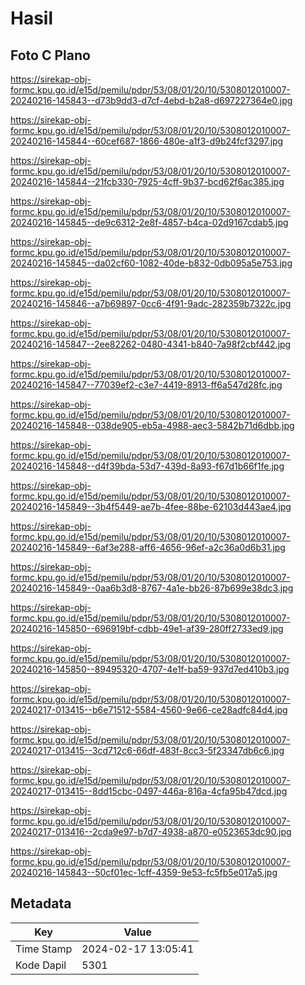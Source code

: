 # Hasil

## Foto C Plano

https://sirekap-obj-formc.kpu.go.id/e15d/pemilu/pdpr/53/08/01/20/10/5308012010007-20240216-145843--d73b9dd3-d7cf-4ebd-b2a8-d697227364e0.jpg

https://sirekap-obj-formc.kpu.go.id/e15d/pemilu/pdpr/53/08/01/20/10/5308012010007-20240216-145844--60cef687-1866-480e-a1f3-d9b24fcf3297.jpg

https://sirekap-obj-formc.kpu.go.id/e15d/pemilu/pdpr/53/08/01/20/10/5308012010007-20240216-145844--21fcb330-7925-4cff-9b37-bcd62f6ac385.jpg

https://sirekap-obj-formc.kpu.go.id/e15d/pemilu/pdpr/53/08/01/20/10/5308012010007-20240216-145845--de9c6312-2e8f-4857-b4ca-02d9167cdab5.jpg

https://sirekap-obj-formc.kpu.go.id/e15d/pemilu/pdpr/53/08/01/20/10/5308012010007-20240216-145845--da02cf60-1082-40de-b832-0db095a5e753.jpg

https://sirekap-obj-formc.kpu.go.id/e15d/pemilu/pdpr/53/08/01/20/10/5308012010007-20240216-145846--a7b69897-0cc6-4f91-9adc-282359b7322c.jpg

https://sirekap-obj-formc.kpu.go.id/e15d/pemilu/pdpr/53/08/01/20/10/5308012010007-20240216-145847--2ee82262-0480-4341-b840-7a98f2cbf442.jpg

https://sirekap-obj-formc.kpu.go.id/e15d/pemilu/pdpr/53/08/01/20/10/5308012010007-20240216-145847--77039ef2-c3e7-4419-8913-ff6a547d28fc.jpg

https://sirekap-obj-formc.kpu.go.id/e15d/pemilu/pdpr/53/08/01/20/10/5308012010007-20240216-145848--038de905-eb5a-4988-aec3-5842b71d6dbb.jpg

https://sirekap-obj-formc.kpu.go.id/e15d/pemilu/pdpr/53/08/01/20/10/5308012010007-20240216-145848--d4f39bda-53d7-439d-8a93-f67d1b66f1fe.jpg

https://sirekap-obj-formc.kpu.go.id/e15d/pemilu/pdpr/53/08/01/20/10/5308012010007-20240216-145849--3b4f5449-ae7b-4fee-88be-62103d443ae4.jpg

https://sirekap-obj-formc.kpu.go.id/e15d/pemilu/pdpr/53/08/01/20/10/5308012010007-20240216-145849--6af3e288-aff6-4656-96ef-a2c36a0d6b31.jpg

https://sirekap-obj-formc.kpu.go.id/e15d/pemilu/pdpr/53/08/01/20/10/5308012010007-20240216-145849--0aa6b3d8-8767-4a1e-bb26-87b699e38dc3.jpg

https://sirekap-obj-formc.kpu.go.id/e15d/pemilu/pdpr/53/08/01/20/10/5308012010007-20240216-145850--696919bf-cdbb-49e1-af39-280ff2733ed9.jpg

https://sirekap-obj-formc.kpu.go.id/e15d/pemilu/pdpr/53/08/01/20/10/5308012010007-20240216-145850--89495320-4707-4e1f-ba59-937d7ed410b3.jpg

https://sirekap-obj-formc.kpu.go.id/e15d/pemilu/pdpr/53/08/01/20/10/5308012010007-20240217-013415--b6e71512-5584-4560-9e66-ce28adfc84d4.jpg

https://sirekap-obj-formc.kpu.go.id/e15d/pemilu/pdpr/53/08/01/20/10/5308012010007-20240217-013415--3cd712c6-66df-483f-8cc3-5f23347db6c6.jpg

https://sirekap-obj-formc.kpu.go.id/e15d/pemilu/pdpr/53/08/01/20/10/5308012010007-20240217-013415--8dd15cbc-0497-446a-816a-4cfa95b47dcd.jpg

https://sirekap-obj-formc.kpu.go.id/e15d/pemilu/pdpr/53/08/01/20/10/5308012010007-20240217-013416--2cda9e97-b7d7-4938-a870-e0523653dc90.jpg

https://sirekap-obj-formc.kpu.go.id/e15d/pemilu/pdpr/53/08/01/20/10/5308012010007-20240216-145843--50cf01ec-1cff-4359-9e53-fc5fb5e017a5.jpg


## Metadata

| Key        | Value               |
| ---------- | ------------------- |
| Time Stamp | 2024-02-17 13:05:41 |
| Kode Dapil | 5301                |



